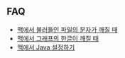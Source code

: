 FAQ
---
- [맥에서 불러들인 파일의 문자가 깨질 때](https://github.com/youngwoos/Doit_R/blob/master/FAQ/Mac_TextEncodingError.Rmd)
- [맥에서 그래프의 한글이 깨질 때](https://github.com/youngwoos/Doit_R/blob/master/FAQ/Mac_GraphTextError.Rmd)
- [맥에서 Java 설정하기](https://github.com/youngwoos/Doit_R/blob/master/FAQ/Mac_JavaSetting.Rmd)

